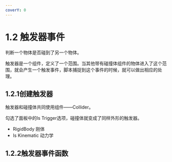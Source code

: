 ```yaml
---
coverY: 0
---
```


# 1.2 触发器事件

判断一个物体是否碰到了另一个物体。

触发器是一个组件，定义了一个范围。当其他带有碰撞体组件的物体进入了这个范围，就会产生一个触发事件，脚本捕捉到这个事件的时候，就可以做出相应的处理。

## 1.2.1创建触发器

触发器和碰撞体共同使用组件——Collider。

勾选了面板中的Is Trigger选项，碰撞体就变成了同样外形的触发器。

* RigidBody 刚体
* Is Kinematic 动力学

## 1.2.2触发器事件函数

